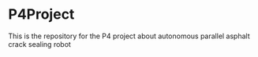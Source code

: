 # P4Project
This is the repository for the P4 project about autonomous parallel asphalt crack sealing robot
